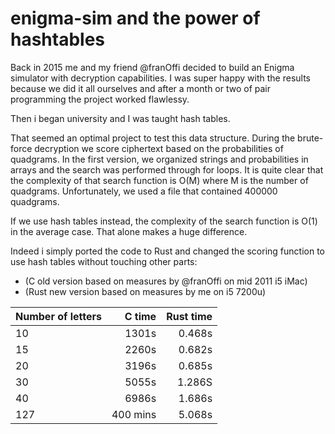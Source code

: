 # enigma-sim and the power of hashtables
Back in 2015 me and my friend @franOffi decided to build an Enigma simulator with decryption capabilities.
I was super happy with the results because we did it all ourselves and after a month or two of pair programming the project worked flawlessy.

Then i began university and I was taught hash tables.

That seemed an optimal project to test this data structure. 
During the brute-force decryption we score ciphertext based on the probabilities of quadgrams. In the first version, we organized strings and probabilities in arrays and the search was performed through for loops. It is quite clear that the complexity of that search function is O(M) where M is the number of quadgrams.
Unfortunately, we used a file that contained 400000 quadgrams.

If we use hash tables instead, the complexity of the search function is O(1) in the average case.
That alone makes a huge difference.

Indeed i simply ported the code to Rust and changed the scoring function to use hash tables without touching other parts:

* (C old version based on measures by @franOffi on mid 2011 i5 iMac)
* (Rust new version based on measures by me on i5 7200u)

| Number of letters | C time          | Rust time         |
|-------------------|----------------:|------------------:|
|10                 |1301s            |0.468s             |
|15                 |2260s            |0.682s             |
|20                 |3196s            |0.685s             | 
|30                 |5055s            |1.286S             |
|40                 |6986s            |1.686s             |
|127                |400 mins         |5.068s             |
